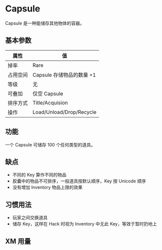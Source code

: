 # Capsule

Capsule 是一种能储存其他物体的容器。

## 基本参数

| 属性 | 值 |
|-|-|
| 掉率 | Rare |
| 占用空间 | Capsule 存储物品的数量 +1 |
| 等级 | 无 |
| 可叠加 | 仅空 Capsule |
| 排序方式 | Title/Acquision |
| 操作 | Load/Unload/Drop/Recycle |

## 功能

一个 Capsule 可储存 100 个任何类型的道具。

## 缺点

 * 不同的 Key 算作不同的物品
 * 胶囊中的物品不可排序，一般道具按默认顺序，Key 按 Unicode 顺序
 * 没有增加 Inventory 物品上限的效果

## 习惯用法

 * 玩家之间交换道具
 * 储存 Key，这样在 Hack 时视为 Inventory 中无此 Key，等效于暂时扔地上

## XM 用量
